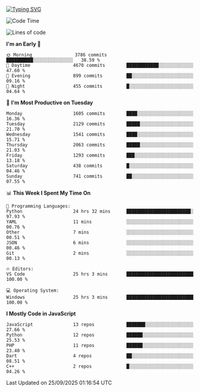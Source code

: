 [![Typing SVG](https://readme-typing-svg.demolab.com?font=Fira+Code&pause=1000&color=F7F7F7&random=false&width=435&lines=Hi+%F0%9F%91%8B%2C+I'm+Rafiu+Sidqi;Junior+Backend+Developer)](https://git.io/typing-svg)
<!--START_SECTION:waka-->
![Code Time](http://img.shields.io/badge/Code%20Time-1%2C030%20hrs%2016%20mins-blue)

![Lines of code](https://img.shields.io/badge/From%20Hello%20World%20I%27ve%20Written-3.2%20million%20lines%20of%20code-blue)

**I'm an Early 🐤** 

```text
🌞 Morning                3786 commits        ██████████░░░░░░░░░░░░░░░   38.59 % 
🌆 Daytime                4670 commits        ████████████░░░░░░░░░░░░░   47.60 % 
🌃 Evening                899 commits         ██░░░░░░░░░░░░░░░░░░░░░░░   09.16 % 
🌙 Night                  455 commits         █░░░░░░░░░░░░░░░░░░░░░░░░   04.64 % 
```
📅 **I'm Most Productive on Tuesday** 

```text
Monday                   1605 commits        ████░░░░░░░░░░░░░░░░░░░░░   16.36 % 
Tuesday                  2129 commits        █████░░░░░░░░░░░░░░░░░░░░   21.70 % 
Wednesday                1541 commits        ████░░░░░░░░░░░░░░░░░░░░░   15.71 % 
Thursday                 2063 commits        █████░░░░░░░░░░░░░░░░░░░░   21.03 % 
Friday                   1293 commits        ███░░░░░░░░░░░░░░░░░░░░░░   13.18 % 
Saturday                 438 commits         █░░░░░░░░░░░░░░░░░░░░░░░░   04.46 % 
Sunday                   741 commits         ██░░░░░░░░░░░░░░░░░░░░░░░   07.55 % 
```


📊 **This Week I Spent My Time On** 

```text
💬 Programming Languages: 
Python                   24 hrs 32 mins      ████████████████████████░   97.93 % 
YAML                     11 mins             ░░░░░░░░░░░░░░░░░░░░░░░░░   00.76 % 
Other                    7 mins              ░░░░░░░░░░░░░░░░░░░░░░░░░   00.51 % 
JSON                     6 mins              ░░░░░░░░░░░░░░░░░░░░░░░░░   00.46 % 
Git                      2 mins              ░░░░░░░░░░░░░░░░░░░░░░░░░   00.13 % 

🔥 Editors: 
VS Code                  25 hrs 3 mins       █████████████████████████   100.00 % 

💻 Operating System: 
Windows                  25 hrs 3 mins       █████████████████████████   100.00 % 
```

**I Mostly Code in JavaScript** 

```text
JavaScript               13 repos            ███████░░░░░░░░░░░░░░░░░░   27.66 % 
Python                   12 repos            ██████░░░░░░░░░░░░░░░░░░░   25.53 % 
PHP                      11 repos            ██████░░░░░░░░░░░░░░░░░░░   23.40 % 
Dart                     4 repos             ██░░░░░░░░░░░░░░░░░░░░░░░   08.51 % 
C++                      2 repos             █░░░░░░░░░░░░░░░░░░░░░░░░   04.26 % 
```




 Last Updated on 25/09/2025 01:16:54 UTC
<!--END_SECTION:waka-->
